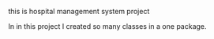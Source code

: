 this is hospital management system project

In in this project I created so many classes in a one package.

